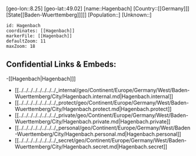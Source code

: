 ﻿---
location: [49.02,8.25]
mapzoom: [7,12] 
mapmarker: city 
type: City
tags:
- geo/City


SpocWebEntityId: 30699
isDeleted: false
confidential: public

---
[geo-lon::8.25]
[geo-lat::49.02]
[name::Hagenbach]
[Country::[[Germany]]]
[State[[Baden-Wuerttemberg]]]]]
[Population::]
[Unknown::]


```leaflet
id: Hagenbach
coordinates: [[Hagenbach]]
markerFile: [[Hagenbach]]
defaultZoom: 11 
maxZoom: 18
```


## Confidential Links & Embeds: 
-[[Hagenbach|Hagenbach]]] 
- [[../../../../../../../../_internal/geo/Continent/Europe/Germany/West/Baden-Wuerttemberg/City/Hagenbach.internal.md|Hagenbach.internal]] 
- [[../../../../../../../../_protect/geo/Continent/Europe/Germany/West/Baden-Wuerttemberg/City/Hagenbach.protect.md|Hagenbach.protect]] 
- [[../../../../../../../../_private/geo/Continent/Europe/Germany/West/Baden-Wuerttemberg/City/Hagenbach.private.md|Hagenbach.private]] 
- [[../../../../../../../../_personal/geo/Continent/Europe/Germany/West/Baden-Wuerttemberg/City/Hagenbach.personal.md|Hagenbach.personal]] 
- [[../../../../../../../../_secret/geo/Continent/Europe/Germany/West/Baden-Wuerttemberg/City/Hagenbach.secret.md|Hagenbach.secret]] 
